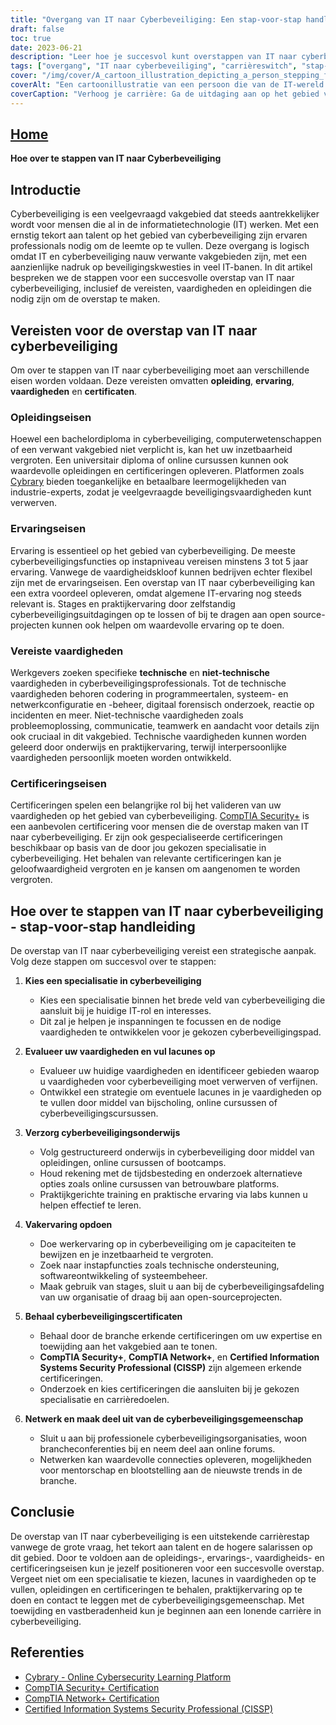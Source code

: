 ```yaml
---
title: "Overgang van IT naar Cyberbeveiliging: Een stap-voor-stap handleiding voor succes"
draft: false
toc: true
date: 2023-06-21
description: "Leer hoe je succesvol kunt overstappen van IT naar cyberbeveiliging met onze uitgebreide stap-voor-stap gids, zodat je een succesvolle carrièreswitch kunt maken."
tags: ["overgang", "IT naar cyberbeveiliging", "carrièreswitch", "stap-voor-stap handleiding", "onderwijs", "ervaring", "vaardigheden", "certificeringen", "specialisatie", "professioneel netwerken", "cyberbeveiligingsgemeenschap", "tekort aan talent", "sterke vraag", "trends in de sector", "praktijkervaring", "technische vaardigheden", "niet-technische vaardigheden", "cyberbeveiligingscertificeringen", "online trainingen", "onderwijs in cyberbeveiliging", "overstappen naar cyberbeveiliging", "IT-carrièretransitie", "cyberbeveiligingsvaardigheden", "banenmarkt cyberbeveiliging", "cyberbeveiligingstraining", "specialisatie cyberbeveiliging", "cyberbeveiligingsprofessionals", "cyberbeveiligingsindustrie", "IT-vaardigheden in cyberbeveiliging", "carrièrepaden in cyberbeveiliging", "banen op het gebied van cyberbeveiliging"]
cover: "/img/cover/A_cartoon_illustration_depicting_a_person_stepping_from_an.png"
coverAlt: "Een cartoonillustratie van een persoon die van de IT-wereld naar de wereld van cyberbeveiliging stapt."
coverCaption: "Verhoog je carrière: Ga de uitdaging aan op het gebied van cyberbeveiliging!"
---
```


## [Home](/cyber-security-career-playbook-start/)

**Hoe over te stappen van IT naar Cyberbeveiliging**

## Introductie

Cyberbeveiliging is een veelgevraagd vakgebied dat steeds aantrekkelijker wordt voor mensen die al in de informatietechnologie (IT) werken. Met een ernstig tekort aan talent op het gebied van cyberbeveiliging zijn ervaren professionals nodig om de leemte op te vullen. Deze overgang is logisch omdat IT en cyberbeveiliging nauw verwante vakgebieden zijn, met een aanzienlijke nadruk op beveiligingskwesties in veel IT-banen. In dit artikel bespreken we de stappen voor een succesvolle overstap van IT naar cyberbeveiliging, inclusief de vereisten, vaardigheden en opleidingen die nodig zijn om de overstap te maken.

## Vereisten voor de overstap van IT naar cyberbeveiliging

Om over te stappen van IT naar cyberbeveiliging moet aan verschillende eisen worden voldaan. Deze vereisten omvatten **opleiding**, **ervaring**, **vaardigheden** en **certificaten**.

### Opleidingseisen

Hoewel een bachelordiploma in cyberbeveiliging, computerwetenschappen of een verwant vakgebied niet verplicht is, kan het uw inzetbaarheid vergroten. Een universitair diploma of online cursussen kunnen ook waardevolle opleidingen en certificeringen opleveren. Platformen zoals [Cybrary](https://www.cybrary.it/) bieden toegankelijke en betaalbare leermogelijkheden van industrie-experts, zodat je veelgevraagde beveiligingsvaardigheden kunt verwerven.

### Ervaringseisen

Ervaring is essentieel op het gebied van cyberbeveiliging. De meeste cyberbeveiligingsfuncties op instapniveau vereisen minstens 3 tot 5 jaar ervaring. Vanwege de vaardigheidskloof kunnen bedrijven echter flexibel zijn met de ervaringseisen. Een overstap van IT naar cyberbeveiliging kan een extra voordeel opleveren, omdat algemene IT-ervaring nog steeds relevant is. Stages en praktijkervaring door zelfstandig cyberbeveiligingsuitdagingen op te lossen of bij te dragen aan open source-projecten kunnen ook helpen om waardevolle ervaring op te doen.

### Vereiste vaardigheden

Werkgevers zoeken specifieke **technische** en **niet-technische** vaardigheden in cyberbeveiligingsprofessionals. Tot de technische vaardigheden behoren codering in programmeertalen, systeem- en netwerkconfiguratie en -beheer, digitaal forensisch onderzoek, reactie op incidenten en meer. Niet-technische vaardigheden zoals probleemoplossing, communicatie, teamwerk en aandacht voor details zijn ook cruciaal in dit vakgebied. Technische vaardigheden kunnen worden geleerd door onderwijs en praktijkervaring, terwijl interpersoonlijke vaardigheden persoonlijk moeten worden ontwikkeld.

### Certificeringseisen

Certificeringen spelen een belangrijke rol bij het valideren van uw vaardigheden op het gebied van cyberbeveiliging. [CompTIA Security+](https://www.comptia.org/certifications/security) is een aanbevolen certificering voor mensen die de overstap maken van IT naar cyberbeveiliging. Er zijn ook gespecialiseerde certificeringen beschikbaar op basis van de door jou gekozen specialisatie in cyberbeveiliging. Het behalen van relevante certificeringen kan je geloofwaardigheid vergroten en je kansen om aangenomen te worden vergroten.

## Hoe over te stappen van IT naar cyberbeveiliging - stap-voor-stap handleiding

De overstap van IT naar cyberbeveiliging vereist een strategische aanpak. Volg deze stappen om succesvol over te stappen:

1. **Kies een specialisatie in cyberbeveiliging**
   - Kies een specialisatie binnen het brede veld van cyberbeveiliging die aansluit bij je huidige IT-rol en interesses.
   - Dit zal je helpen je inspanningen te focussen en de nodige vaardigheden te ontwikkelen voor je gekozen cyberbeveiligingspad.

2. **Evalueer uw vaardigheden en vul lacunes op**
   - Evalueer uw huidige vaardigheden en identificeer gebieden waarop u vaardigheden voor cyberbeveiliging moet verwerven of verfijnen.
   - Ontwikkel een strategie om eventuele lacunes in je vaardigheden op te vullen door middel van bijscholing, online cursussen of cyberbeveiligingscursussen.

3. **Verzorg cyberbeveiligingsonderwijs**
   - Volg gestructureerd onderwijs in cyberbeveiliging door middel van opleidingen, online cursussen of bootcamps.
   - Houd rekening met de tijdsbesteding en onderzoek alternatieve opties zoals online cursussen van betrouwbare platforms.
   - Praktijkgerichte training en praktische ervaring via labs kunnen u helpen effectief te leren.

4. **Vakervaring opdoen**
   - Doe werkervaring op in cyberbeveiliging om je capaciteiten te bewijzen en je inzetbaarheid te vergroten.
   - Zoek naar instapfuncties zoals technische ondersteuning, softwareontwikkeling of systeembeheer.
   - Maak gebruik van stages, sluit u aan bij de cyberbeveiligingsafdeling van uw organisatie of draag bij aan open-sourceprojecten.

5. **Behaal cyberbeveiligingscertificaten**
   - Behaal door de branche erkende certificeringen om uw expertise en toewijding aan het vakgebied aan te tonen.
   - **CompTIA Security+**, **CompTIA Network+**, en **Certified Information Systems Security Professional (CISSP)** zijn algemeen erkende certificeringen.
   - Onderzoek en kies certificeringen die aansluiten bij je gekozen specialisatie en carrièredoelen.

6. **Netwerk en maak deel uit van de cyberbeveiligingsgemeenschap**
   - Sluit u aan bij professionele cyberbeveiligingsorganisaties, woon brancheconferenties bij en neem deel aan online forums.
   - Netwerken kan waardevolle connecties opleveren, mogelijkheden voor mentorschap en blootstelling aan de nieuwste trends in de branche.

## Conclusie

De overstap van IT naar cyberbeveiliging is een uitstekende carrièrestap vanwege de grote vraag, het tekort aan talent en de hogere salarissen op dit gebied. Door te voldoen aan de opleidings-, ervarings-, vaardigheids- en certificeringseisen kun je jezelf positioneren voor een succesvolle overstap. Vergeet niet om een specialisatie te kiezen, lacunes in vaardigheden op te vullen, opleidingen en certificeringen te behalen, praktijkervaring op te doen en contact te leggen met de cyberbeveiligingsgemeenschap. Met toewijding en vastberadenheid kun je beginnen aan een lonende carrière in cyberbeveiliging.

## Referenties

- [Cybrary - Online Cybersecurity Learning Platform](https://www.cybrary.it/)
- [CompTIA Security+ Certification](https://www.comptia.org/certifications/security)
- [CompTIA Network+ Certification](https://www.comptia.org/certifications/network)
- [Certified Information Systems Security Professional (CISSP)](https://www.isc2.org/Certifications/CISSP)
